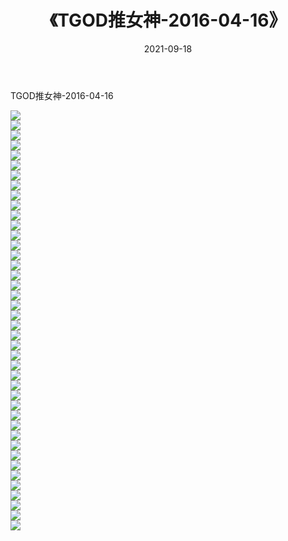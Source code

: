 ﻿---
layout: post
title:  《TGOD推女神-2016-04-16》
date:   2021-09-18
img: http://img.660000.xyz/Sharelink/网络美图/2021/TGOD推女神-2016-04-16/000.jpg
categories: [美女, 清纯, 唯美]
---

TGOD推女神-2016-04-16

  ![](http://img.660000.xyz/Sharelink/网络美图/2021/TGOD推女神-2016-04-16/001.jpg) <br> ![](http://img.660000.xyz/Sharelink/网络美图/2021/TGOD推女神-2016-04-16/002.jpg) <br> ![](http://img.660000.xyz/Sharelink/网络美图/2021/TGOD推女神-2016-04-16/003.jpg) <br> ![](http://img.660000.xyz/Sharelink/网络美图/2021/TGOD推女神-2016-04-16/004.jpg) <br> ![](http://img.660000.xyz/Sharelink/网络美图/2021/TGOD推女神-2016-04-16/005.jpg) <br> ![](http://img.660000.xyz/Sharelink/网络美图/2021/TGOD推女神-2016-04-16/006.jpg) <br> ![](http://img.660000.xyz/Sharelink/网络美图/2021/TGOD推女神-2016-04-16/007.jpg) <br> ![](http://img.660000.xyz/Sharelink/网络美图/2021/TGOD推女神-2016-04-16/008.jpg) <br> ![](http://img.660000.xyz/Sharelink/网络美图/2021/TGOD推女神-2016-04-16/009.jpg) <br> ![](http://img.660000.xyz/Sharelink/网络美图/2021/TGOD推女神-2016-04-16/010.jpg) <br> ![](http://img.660000.xyz/Sharelink/网络美图/2021/TGOD推女神-2016-04-16/011.jpg) <br> ![](http://img.660000.xyz/Sharelink/网络美图/2021/TGOD推女神-2016-04-16/012.jpg) <br> ![](http://img.660000.xyz/Sharelink/网络美图/2021/TGOD推女神-2016-04-16/013.jpg) <br> ![](http://img.660000.xyz/Sharelink/网络美图/2021/TGOD推女神-2016-04-16/014.jpg) <br> ![](http://img.660000.xyz/Sharelink/网络美图/2021/TGOD推女神-2016-04-16/015.jpg) <br> ![](http://img.660000.xyz/Sharelink/网络美图/2021/TGOD推女神-2016-04-16/016.jpg) <br> ![](http://img.660000.xyz/Sharelink/网络美图/2021/TGOD推女神-2016-04-16/017.jpg) <br> ![](http://img.660000.xyz/Sharelink/网络美图/2021/TGOD推女神-2016-04-16/018.jpg) <br> ![](http://img.660000.xyz/Sharelink/网络美图/2021/TGOD推女神-2016-04-16/019.jpg) <br> ![](http://img.660000.xyz/Sharelink/网络美图/2021/TGOD推女神-2016-04-16/020.jpg) <br> ![](http://img.660000.xyz/Sharelink/网络美图/2021/TGOD推女神-2016-04-16/021.jpg) <br> ![](http://img.660000.xyz/Sharelink/网络美图/2021/TGOD推女神-2016-04-16/022.jpg) <br> ![](http://img.660000.xyz/Sharelink/网络美图/2021/TGOD推女神-2016-04-16/023.jpg) <br> ![](http://img.660000.xyz/Sharelink/网络美图/2021/TGOD推女神-2016-04-16/024.jpg) <br> ![](http://img.660000.xyz/Sharelink/网络美图/2021/TGOD推女神-2016-04-16/025.jpg) <br> ![](http://img.660000.xyz/Sharelink/网络美图/2021/TGOD推女神-2016-04-16/026.jpg) <br> ![](http://img.660000.xyz/Sharelink/网络美图/2021/TGOD推女神-2016-04-16/027.jpg) <br> ![](http://img.660000.xyz/Sharelink/网络美图/2021/TGOD推女神-2016-04-16/028.jpg) <br> ![](http://img.660000.xyz/Sharelink/网络美图/2021/TGOD推女神-2016-04-16/029.jpg) <br> ![](http://img.660000.xyz/Sharelink/网络美图/2021/TGOD推女神-2016-04-16/030.jpg) <br> ![](http://img.660000.xyz/Sharelink/网络美图/2021/TGOD推女神-2016-04-16/031.jpg) <br> ![](http://img.660000.xyz/Sharelink/网络美图/2021/TGOD推女神-2016-04-16/032.jpg) <br> ![](http://img.660000.xyz/Sharelink/网络美图/2021/TGOD推女神-2016-04-16/033.jpg) <br> ![](http://img.660000.xyz/Sharelink/网络美图/2021/TGOD推女神-2016-04-16/034.jpg) <br> ![](http://img.660000.xyz/Sharelink/网络美图/2021/TGOD推女神-2016-04-16/035.jpg) <br> ![](http://img.660000.xyz/Sharelink/网络美图/2021/TGOD推女神-2016-04-16/036.jpg) <br> ![](http://img.660000.xyz/Sharelink/网络美图/2021/TGOD推女神-2016-04-16/037.jpg) <br> ![](http://img.660000.xyz/Sharelink/网络美图/2021/TGOD推女神-2016-04-16/038.jpg) <br> ![](http://img.660000.xyz/Sharelink/网络美图/2021/TGOD推女神-2016-04-16/039.jpg) <br> ![](http://img.660000.xyz/Sharelink/网络美图/2021/TGOD推女神-2016-04-16/040.jpg) <br> ![](http://img.660000.xyz/Sharelink/网络美图/2021/TGOD推女神-2016-04-16/041.jpg) <br> ![](http://img.660000.xyz/Sharelink/网络美图/2021/TGOD推女神-2016-04-16/042.jpg) <br>